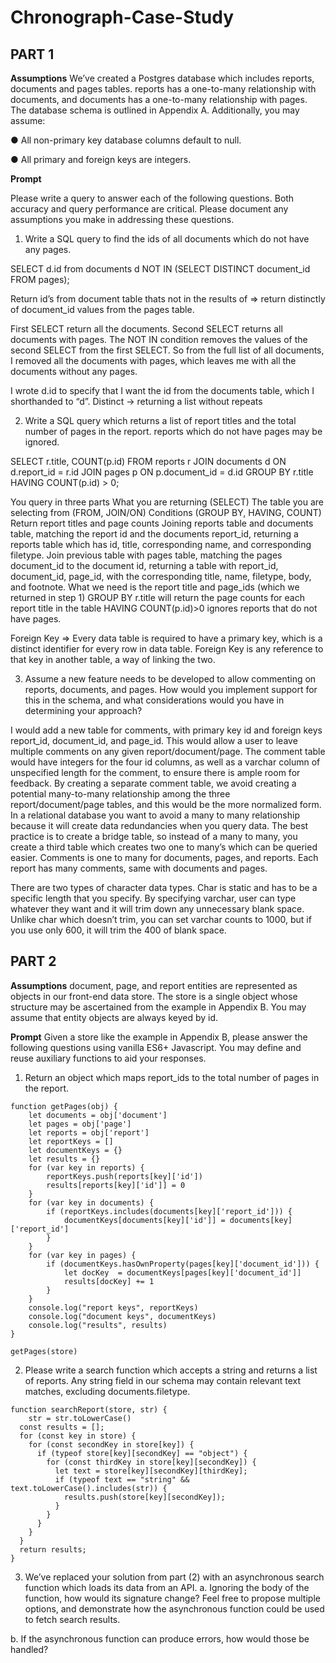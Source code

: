 # Chronograph-Case-Study
## PART 1

**Assumptions**
We’ve created a Postgres database which includes reports, documents and pages tables. reports has a one-to-many relationship with documents, and documents has a one-to-many relationship with pages. The database schema is outlined in Appendix A. Additionally, you may assume:

● All non-primary key database columns default to null.

● All primary and foreign keys are integers.

**Prompt**

Please write a query to answer each of the following questions. Both accuracy and query performance are critical. Please document any assumptions you make in addressing these questions.
1. Write a SQL query to find the ids of all documents which do not have any pages.

SELECT d.id from documents d NOT IN (SELECT DISTINCT document_id FROM pages);

Return id’s from document table thats not in the results of ⇒ return distinctly of document_id values from the pages table.

First SELECT return all the documents. Second SELECT returns all documents with pages. The NOT IN condition removes the values of the second SELECT from the first SELECT. So from the full list of all documents, I removed all the documents with pages, which leaves me with all the documents without any pages.

I wrote d.id to specify that I want the id from the documents table, which I shorthanded to “d”.
Distinct → returning a list without repeats


2. Write a SQL query which returns a list of report titles and the total number of pages in the report. reports which do not have pages may be ignored.

SELECT r.title, COUNT(p.id) FROM reports r JOIN documents d ON d.report_id = r.id JOIN pages p ON p.document_id = d.id GROUP BY r.title HAVING COUNT(p.id) > 0;

You query in three parts
What you are returning (SELECT)
The table you are selecting from (FROM, JOIN/ON)
Conditions (GROUP BY, HAVING, COUNT)
Return report titles and page counts
Joining reports table and documents table, matching the report id and the documents report_id, returning a reports table which has id, title, corresponding name, and corresponding filetype. 
Join previous table with pages table, matching the pages document_id to the document id, returning a table with report_id, document_id, page_id, with the corresponding title, name, filetype, body, and footnote.
What we need is the report title and page_ids (which we returned in step 1)
GROUP BY r.title will return the page counts for each report title in the table
HAVING COUNT(p.id)>0 ignores reports that do not have pages. 

Foreign Key => Every data table is required to have a primary key, which is a distinct identifier for every row in data table. Foreign Key is any reference to that key in another table, a way of linking the two.


3. Assume a new feature needs to be developed to allow commenting on reports, documents, and pages. How would you implement support for this in the schema, and what considerations would you have in determining your approach?

I would add a new table for comments, with primary key id and foreign keys report_id, document_id, and page_id. This would allow a user to leave multiple comments on any given report/document/page. The comment table would have integers for the four id columns, as well as a varchar column of unspecified length for the comment, to ensure there is ample room for feedback. By creating a separate comment table, we avoid creating a potential many-to-many relationship among the three report/document/page tables, and this would be the more normalized form. In a relational database you want to avoid a many to many relationship because it will create data redundancies when you query data. The best practice is to create a bridge table, so instead of a many to many, you create a third table which creates two one to many’s which can be queried easier. Comments is one to many for documents, pages, and reports. Each report has many comments, same with documents and pages.

There are two types of character data types. Char is static and has to be a specific length that you specify.
By specifying varchar, user can type whatever they want and it will trim down any unnecessary blank space. Unlike char which doesn’t trim, you can set varchar counts to 1000, but if you use only 600, it will trim the 400 of blank space. 

## PART 2

**Assumptions** 
document, page, and report entities are represented as objects in our front-end data store. The store is a single object whose structure may be ascertained from the example in Appendix B. You may assume that entity objects are always keyed by id.

**Prompt**
Given a store like the example in Appendix B, please answer the following questions using vanilla ES6+ Javascript. You may define and reuse auxiliary functions to aid your responses.

1. Return an object which maps report_ids to the total number of pages in the report.
```
function getPages(obj) {
	let documents = obj['document']
	let pages = obj['page']
	let reports = obj['report']
	let reportKeys = []
	let documentKeys = {}
	let results = {}
	for (var key in reports) {
		reportKeys.push(reports[key]['id'])
		results[reports[key]['id']] = 0
	}
	for (var key in documents) {
		if (reportKeys.includes(documents[key]['report_id'])) {
			documentKeys[documents[key]['id']] = documents[key]['report_id']
		}
	}
	for (var key in pages) {
		if (documentKeys.hasOwnProperty(pages[key]['document_id'])) {
			let docKey  = documentKeys[pages[key]['document_id']]
			results[docKey] += 1
		}
	}
	console.log("report keys", reportKeys)
	console.log("document keys", documentKeys)
	console.log("results", results)
}

getPages(store)
```

2. Please write a search function which accepts a string and returns a list of reports. Any string field in our schema may contain relevant text matches, excluding documents.filetype.
```
function searchReport(store, str) {
    str = str.toLowerCase()
  const results = [];
  for (const key in store) {
    for (const secondKey in store[key]) {
      if (typeof store[key][secondKey] == "object") {
        for (const thirdKey in store[key][secondKey]) {
          let text = store[key][secondKey][thirdKey];
          if (typeof text == "string" && text.toLowerCase().includes(str)) {
            results.push(store[key][secondKey]);
          }
        }
      }
    }
  }
  return results;
}
```

3. We’ve replaced your solution from part (2) with an asynchronous search function which loads its data from an API.
a. Ignoring the body of the function, how would its signature change? Feel free to propose multiple options, and demonstrate how the asynchronous function could be used to fetch search results.

b. If the asynchronous function can produce errors, how would those be handled?



